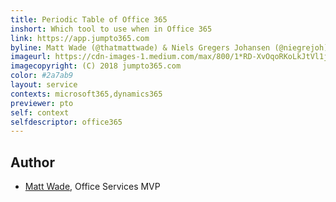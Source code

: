 ```yaml
---
title: Periodic Table of Office 365
inshort: Which tool to use when in Office 365
link: https://app.jumpto365.com
byline: Matt Wade (@thatmattwade) & Niels Gregers Johansen (@niegrejoh)
imageurl: https://cdn-images-1.medium.com/max/800/1*RD-XvOqoRKoLkJtVl1jJmw.png
imagecopyright: (C) 2018 jumpto365.com
color: #2a7ab9 
layout: service
contexts: microsoft365,dynamics365
previewer: pto
self: context
selfdescriptor: office365
---
```



Author
---------

-   [Matt Wade](https://www.linkedin.com/in/thatmattwade/), Office Services MVP
